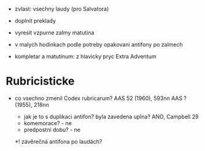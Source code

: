 * zvlast: vsechny laudy (pro Salvatora)

* doplnit preklady



* vyresit vzpurne zalmy matutina

* v malych hodinkach podle potreby opakovani antifony po zalmech

* kompletar a matutinum: z hlavicky pryc Extra Adventum

# Rubricisticke

* co vsechno zmenil Codex rubricarum?
  AAS 52 (1960), 593nn
  AAS ? (1955), 218nn
  * jak je to s duplikaci antifon? byla zavedena uplna? ANO, Campbell 29
  * komemorace? - ne
  * predpostni dobu? - ne
  
  *! závěrečná antifona po laudách?
  
